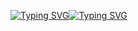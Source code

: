 [![Typing SVG](https://readme-typing-svg.herokuapp.com?font=Fira+Code&duration=2000&pause=1000&color=368CD6&repeat=false&width=105&lines=const)](https://git.io/typing-svg)[![Typing SVG](https://readme-typing-svg.herokuapp.com?font=Fira+Code&pause=1000&color=4FB4C5&repeat=false&width=205&lines=PREFIX)](https://git.io/typing-svg)
